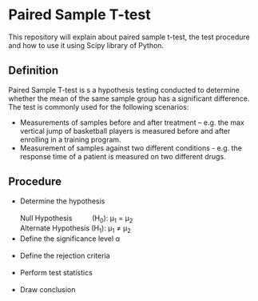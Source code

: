 # Paired Sample T-test
This repository will explain about paired sample t-test, the test procedure and how to use it using Scipy library of Python.

## Definition
Paired Sample T-test is s a hypothesis testing conducted to determine whether the mean of the same sample group has a significant difference. The test is commonly used for the following scenarios:
* Measurements of samples before and after treatment – e.g. the max vertical jump of basketball players is measured before and after enrolling in a training program.
* Measurement of samples against two different conditions - e.g. the response time of a patient is measured on two different drugs.

## Procedure
* Determine the hypothesis <br> <br>
  Null Hypothesis &emsp; &emsp; (H<sub>0</sub>):  &mu;<sub>1</sub> = &mu;<sub>2</sub> <br>
  Alternate Hypothesis (H<sub>1</sub>):  &mu;<sub>1</sub>  &#8800; &mu;<sub>2</sub> <br>
* Define the significance level &alpha; <br>  <br>
* Define the rejection criteria <br>  <br>
* Perform test statistics <br>  <br>
* Draw conclusion
